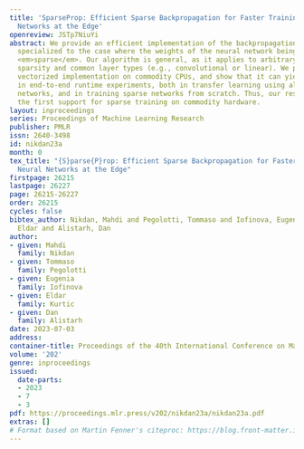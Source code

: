 ```yaml
---
title: 'SparseProp: Efficient Sparse Backpropagation for Faster Training of Neural
  Networks at the Edge'
openreview: JSTp7NiuYi
abstract: We provide an efficient implementation of the backpropagation algorithm,
  specialized to the case where the weights of the neural network being trained are
  <em>sparse</em>. Our algorithm is general, as it applies to arbitrary (unstructured)
  sparsity and common layer types (e.g., convolutional or linear). We provide a fast
  vectorized implementation on commodity CPUs, and show that it can yield speedups
  in end-to-end runtime experiments, both in transfer learning using already-sparsified
  networks, and in training sparse networks from scratch. Thus, our results provide
  the first support for sparse training on commodity hardware.
layout: inproceedings
series: Proceedings of Machine Learning Research
publisher: PMLR
issn: 2640-3498
id: nikdan23a
month: 0
tex_title: "{S}parse{P}rop: Efficient Sparse Backpropagation for Faster Training of
  Neural Networks at the Edge"
firstpage: 26215
lastpage: 26227
page: 26215-26227
order: 26215
cycles: false
bibtex_author: Nikdan, Mahdi and Pegolotti, Tommaso and Iofinova, Eugenia and Kurtic,
  Eldar and Alistarh, Dan
author:
- given: Mahdi
  family: Nikdan
- given: Tommaso
  family: Pegolotti
- given: Eugenia
  family: Iofinova
- given: Eldar
  family: Kurtic
- given: Dan
  family: Alistarh
date: 2023-07-03
address: 
container-title: Proceedings of the 40th International Conference on Machine Learning
volume: '202'
genre: inproceedings
issued:
  date-parts:
  - 2023
  - 7
  - 3
pdf: https://proceedings.mlr.press/v202/nikdan23a/nikdan23a.pdf
extras: []
# Format based on Martin Fenner's citeproc: https://blog.front-matter.io/posts/citeproc-yaml-for-bibliographies/
---
```


